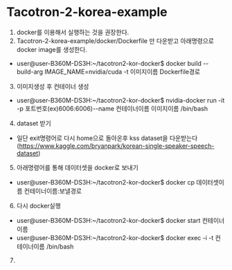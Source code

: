 # Tacotron-2-korea-example

1. docker를 이용해서 실행하는 것을 권장한다.
2. Tacotron-2-korea-example/docker/Dockerfile 만 다운받고 아래명령으로 docker image를 생성한다.
- user@user-B360M-DS3H:~/tacotron2-kor-docker$ docker build --build-arg IMAGE_NAME=nvidia/cuda -t 이미지이름 Dockerfile경로

3. 이미지생성 후 컨테이너 생성
- user@user-B360M-DS3H:~/tacotron2-kor-docker$ nvidia-docker run -it -p 포트번호(ex)6006:6006)--name 컨테이너이름 이미지이름 /bin/bash

4. dataset 받기
- 일단 exit명령어로 다시 home으로 돌아온후 kss dataset을 다운받는다(https://www.kaggle.com/bryanpark/korean-single-speaker-speech-dataset)

5. 아래명령어를 통해 데이터셋을 docker로 보내기
- user@user-B360M-DS3H:~/tacotron2-kor-docker$ docker cp 데이터셋이름 컨테이너이름:보낼경로

6. 다시 docker실행
- user@user-B360M-DS3H:~/tacotron2-kor-docker$ docker start 컨테이너이름
- user@user-B360M-DS3H:~/tacotron2-kor-docker$ docker exec -i -t 컨테이너이름 /bin/bash

7. 
